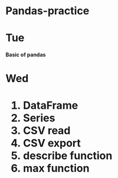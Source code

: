 # Pandas-practice
# <h1>Tue</h1>
<h4>Basic of pandas</h4>

<h1>Wed<h1>
<ol type="1">
<li>DataFrame</li>
<li>Series</li>
<li>CSV read</li>
<li>CSV export</li>
<li>describe function</li>
<li>max function</li>
</ol>

